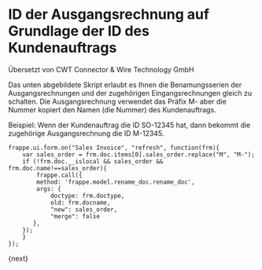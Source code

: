 # ID der Ausgangsrechnung auf Grundlage der ID des Kundenauftrags

<span class="text-muted contributed-by">Übersetzt von CWT Connector & Wire Technology GmbH</span> 

Das unten abgebildete Skript erlaubt es Ihnen die Benamungsserien der Ausgangsrechnungen und der zugehörigen Eingangsrechnungen gleich zu schalten. Die Ausgangsrechnung verwendet das Präfix M- aber die Nummer kopiert den Namen (die Nummer) des Kundenauftrags.

Beispiel: Wenn der Kundenauftrag die ID SO-12345 hat, dann bekommt die zugehörige Ausgangsrechnung die ID M-12345.

    frappe.ui.form.on("Sales Invoice", "refresh", function(frm){
        var sales_order = frm.doc.items[0].sales_order.replace("M", "M-");
        if (!frm.doc.__islocal && sales_order && frm.doc.name!==sales_order){
            frappe.call({
            method: 'frappe.model.rename_doc.rename_doc',
            args: {
                doctype: frm.doctype,
                old: frm.docname,
                "new": sales_order,
                "merge": false
           },
        });
        }
    });

{next}
